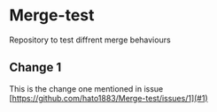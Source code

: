 # Merge-test
Repository to test diffrent merge behaviours

## Change 1
This is the change one mentioned in issue [https://github.com/hato1883/Merge-test/issues/1](#1)
